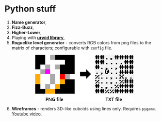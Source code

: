 # Python stuff
1. **Name generator**,
2. **Fizz-Buzz**,
3. **Higher-Lower**,
4. Playing with **[urwid library](http://urwid.org/)**,
5. **Roguelike level generator** - converts RGB colors from png files to the matrix of characters; configurable with `config` file.
	<p align="center"><img src="05-roguelike-level-generator/preview.png"></p>
6. **Wireframes** - renders 3D-like cuboids using lines only. Requires `pygame`. [Youtube video](https://www.youtube.com/watch?v=v5iYH_Vy54U).